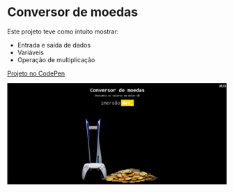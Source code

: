 # Conversor de moedas

Este projeto teve como intuito mostrar: 
- Entrada e saída de dados
- Variáveis 
- Operação de multiplicação

[Projeto no CodePen](https://codepen.io/plgisele/pen/dyNbEXO?editors=0010 "CodePen")

![Imagem projeto](img/moeda.png)

